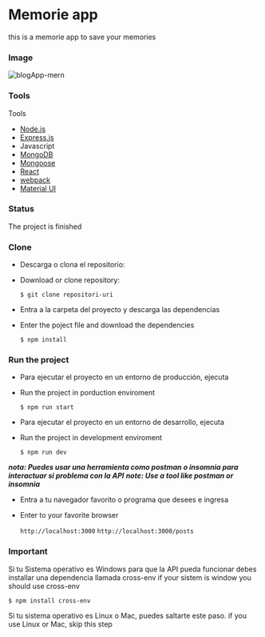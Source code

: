 # Memorie app

this is a memorie app to save your memories

### Image

![blogApp-mern](https://user-images.githubusercontent.com/53627060/138622091-ef94bda4-3b74-42d7-a4cf-73814c79a34a.png)

### Tools

Tools

- [Node.js](https://nodejs.org/es/)
- [Express.js](https://expressjs.com/es/)
- Javascript
- [MongoDB ](https://www.mongodb.com/es)
- [Mongoose](https://mongoosejs.com/)
- [React](https://es.reactjs.org/)
- [webpack](https://webpack.js.org/)
- [Material UI](https://mui.com/)

### Status

The project is finished

### Clone

- Descarga o clona el repositorio:
- Download or clone repository:

  `$ git clone repositori-uri`

- Entra a la carpeta del proyecto y descarga las dependencias
- Enter the poject file and download the dependencies

  `$ npm install`

### Run the project

- Para ejecutar el proyecto en un entorno de producción, ejecuta
- Run the project in porduction enviroment

  `$ npm run start`

- Para ejecutar el proyecto en un entorno de desarrollo, ejecuta
- Run the project in development enviroment

  `$ npm run dev`

**_nota: Puedes usar una herramienta como postman o insomnia para interactuar si problema con la API_**
**_note: Use a tool like postman or insomnia_**

- Entra a tu navegador favorito o programa que desees e ingresa
- Enter to your favorite browser

  `http://localhost:3000`
  `http://localhost:3000/posts`

### Important

Si tu Sistema operativo es Windows para que la API pueda funcionar debes installar una dependencia llamada cross-env
if your sistem is window you should use cross-env

`$ npm install cross-env`

Si tu sistema operativo es Linux o Mac, puedes saltarte este paso.
if you use Linux or Mac, skip this step
